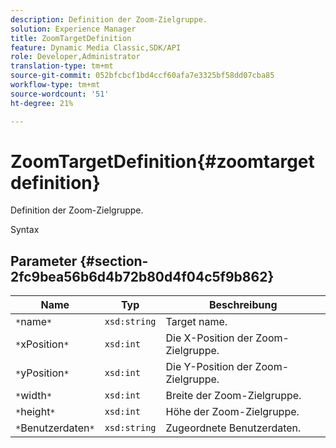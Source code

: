 ```yaml
---
description: Definition der Zoom-Zielgruppe.
solution: Experience Manager
title: ZoomTargetDefinition
feature: Dynamic Media Classic,SDK/API
role: Developer,Administrator
translation-type: tm+mt
source-git-commit: 052bfcbcf1bd4ccf60afa7e3325bf58dd07cba85
workflow-type: tm+mt
source-wordcount: '51'
ht-degree: 21%

---
```



# ZoomTargetDefinition{#zoomtargetdefinition}

Definition der Zoom-Zielgruppe.

Syntax

## Parameter {#section-2fc9bea56b6d4b72b80d4f04c5f9b862}

| Name | Typ | Beschreibung |
|---|---|---|
| `*`name`*` | `xsd:string` | Target name. |
| `*`xPosition`*` | `xsd:int` | Die X-Position der Zoom-Zielgruppe. |
| `*`yPosition`*` | `xsd:int` | Die Y-Position der Zoom-Zielgruppe. |
| `*`width`*` | `xsd:int` | Breite der Zoom-Zielgruppe. |
| `*`height`*` | `xsd:int` | Höhe der Zoom-Zielgruppe. |
| `*`Benutzerdaten`*` | `xsd:string` | Zugeordnete Benutzerdaten. |

